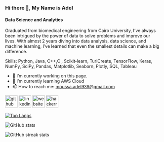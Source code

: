 ### Hi there 👋, My Name is Adel
#### Data Science and Analytics
Graduated from biomedical engineering from Cairo University, I’ve always been intrigued by the power of data to solve problems and improve our lives. With almost 2 years diving into data analysis, data science, and machine learning, I’ve learned that even the smallest details can make a big difference.

Skills: Python, Java, C++,C , Scikit-learn, TuriCreate, TensorFlow, Keras, NumPy, SciPy, Pandas, Matplotlib, Seaborn, Plotly, SQL, Tableau

- 🔭 I’m currently working on this page. 
- 🌱 I’m currently learning AWS Cloud 
- 📫 How to reach me: moussa.adel939@gmail.com 


[<img src='https://cdn.jsdelivr.net/npm/simple-icons@3.0.1/icons/github.svg' alt='github' height='40'>](https://github.com/AdelMoustafa098)  [<img src='https://cdn.jsdelivr.net/npm/simple-icons@3.0.1/icons/linkedin.svg' alt='linkedin' height='40'>](https://www.linkedin.com/in/AdelMoussa/)  [<img src='https://cdn.jsdelivr.net/npm/simple-icons@3.0.1/icons/icloud.svg' alt='website' height='40'>](https://adelmoustafa098.github.io/)  [<img src='https://cdn.jsdelivr.net/npm/simple-icons@3.0.1/icons/hackerrank.svg' alt='hackerrank' height='40'>](https://www.hackerrank.com/profile/moussa_adel939)  

[![Top Langs](https://github-readme-stats.vercel.app/api/top-langs/?username=AdelMoustafa098)](https://github.com/anuraghazra/github-readme-stats)

![GitHub stats](https://github-readme-stats.vercel.app/api?username=AdelMoustafa098&show_icons=true&count_private=true)  

![GitHub streak stats](https://streak-stats.demolab.com/?user=AdelMoustafa098)  


